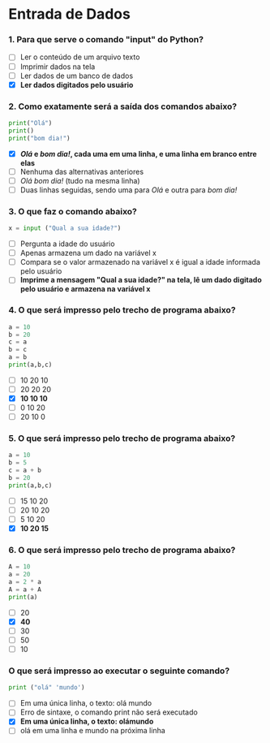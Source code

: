 # Entrada de Dados

### 1. Para que serve o comando "input" do Python?
- [ ] Ler o conteúdo de um arquivo texto
- [ ] Imprimir dados na tela
- [ ] Ler dados de um banco de dados
- [x] **Ler dados digitados pelo usuário**

### 2. Como exatamente será a saída dos comandos abaixo?
~~~python
print("Olá")
print()
print("bom dia!")
~~~
- [x] **_Olá_ e _bom dia!_, cada uma em uma linha, e uma linha em branco entre elas**
- [ ] Nenhuma das alternativas anteriores
- [ ] _Olá bom dia!_ (tudo na mesma linha)
- [ ] Duas linhas seguidas, sendo uma para _Olá_ e outra para _bom dia!_

### 3. O que faz o comando abaixo? 
~~~python
x = input ("Qual a sua idade?")
~~~
- [ ] Pergunta a idade do usuário
- [ ] Apenas armazena um dado na variável x
- [ ] Compara se o valor armazenado na variável x é igual a idade informada pelo usuário
- [ ] **Imprime a mensagem "Qual a sua idade?" na tela, lê um dado digitado pelo usuário e armazena na variável x**

### 4. O que será impresso pelo trecho de programa abaixo?
~~~python
a = 10
b = 20
c = a
b = c
a = b
print(a,b,c)
~~~
- [ ] 10 20 10
- [ ] 20 20 20
- [x] **10 10 10**
- [ ] 0 10 20
- [ ] 20 10 0

### 5. O que será impresso pelo trecho de programa abaixo?
~~~python
a = 10
b = 5
c = a + b
b = 20
print(a,b,c)
~~~
- [ ] 15 10 20
- [ ] 20 10 20
- [ ] 5 10 20
- [x] **10 20 15**

### 6. O que será impresso pelo trecho de programa abaixo? 
~~~python
A = 10
a = 20
a = 2 * a
A = a + A
print(a)
~~~
- [ ] 20
- [x] **40**
- [ ] 30
- [ ] 50
- [ ] 10

### O que será impresso ao executar o seguinte comando? 
~~~python
print ("olá" 'mundo')
~~~
- [ ] Em uma única linha, o texto: olá mundo
- [ ] Erro de sintaxe, o comando print não será executado
- [x] **Em uma única linha, o texto: olámundo** 
- [ ] olá em uma linha e mundo na próxima linha
